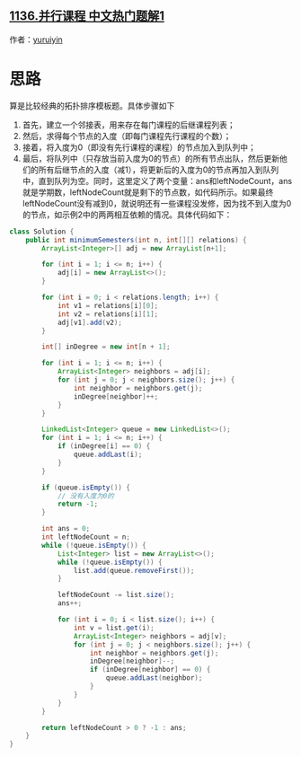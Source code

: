 ## [1136.并行课程 中文热门题解1](https://leetcode.cn/problems/parallel-courses/solutions/100000/java-tuo-bu-pai-xu-by-purerain-2)

作者：[yuruiyin](https://leetcode.cn/u/yuruiyin)
# 思路
算是比较经典的拓扑排序模板题。具体步骤如下
1. 首先，建立一个邻接表，用来存在每门课程的后继课程列表；
2. 然后，求得每个节点的入度（即每门课程先行课程的个数）；
3. 接着，将入度为0（即没有先行课程的课程）的节点加入到队列中；
4. 最后，将队列中（只存放当前入度为0的节点）的所有节点出队，然后更新他们的所有后继节点的入度（减1），将更新后的入度为0的节点再加入到队列中，直到队列为空。同时，这里定义了两个变量：ans和leftNodeCount，ans就是学期数，leftNodeCount就是剩下的节点数，如代码所示。如果最终leftNodeCount没有减到0，就说明还有一些课程没发修，因为找不到入度为0的节点，如示例2中的两两相互依赖的情况。具体代码如下：

```java
class Solution {
    public int minimumSemesters(int n, int[][] relations) {
        ArrayList<Integer>[] adj = new ArrayList[n+1];

        for (int i = 1; i <= n; i++) {
            adj[i] = new ArrayList<>();
        }

        for (int i = 0; i < relations.length; i++) {
            int v1 = relations[i][0];
            int v2 = relations[i][1];
            adj[v1].add(v2);
        }

        int[] inDegree = new int[n + 1];

        for (int i = 1; i <= n; i++) {
            ArrayList<Integer> neighbors = adj[i];
            for (int j = 0; j < neighbors.size(); j++) {
                int neighbor = neighbors.get(j);
                inDegree[neighbor]++;
            }
        }

        LinkedList<Integer> queue = new LinkedList<>();
        for (int i = 1; i <= n; i++) {
            if (inDegree[i] == 0) {
                queue.addLast(i);
            }
        }

        if (queue.isEmpty()) {
            // 没有入度为0的
            return -1;
        }

        int ans = 0;
        int leftNodeCount = n;
        while (!queue.isEmpty()) {
            List<Integer> list = new ArrayList<>();
            while (!queue.isEmpty()) {
                list.add(queue.removeFirst());
            }

            leftNodeCount -= list.size();
            ans++;

            for (int i = 0; i < list.size(); i++) {
                int v = list.get(i);
                ArrayList<Integer> neighbors = adj[v];
                for (int j = 0; j < neighbors.size(); j++) {
                    int neighbor = neighbors.get(j);
                    inDegree[neighbor]--;
                    if (inDegree[neighbor] == 0) {
                        queue.addLast(neighbor);
                    }
                }
            }
        }

        return leftNodeCount > 0 ? -1 : ans;
    }
}
```